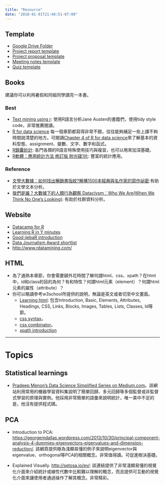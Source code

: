 ```yaml
---
title: "Resource"
date: "2018-01-01T21:48:51-07:00"
---
```


## Template

* [Google Drive Folder](https://drive.google.com/drive/folders/1PIyOzwcWK-AsbnuTtMd67nksQd_UoO46?usp=sharing)
* [Project report template](https://docs.google.com/presentation/d/1VN7KfCjAF6mui1rxjh0mnkexyCc_FIqqEsAEV-uG-ts/edit?usp=sharing)
* [Project proposal template](https://docs.google.com/document/d/1qXtzxWoWvoEt44yJzgRM9VUBlaekerk-Z7k3nLelzFA/edit?usp=sharing)
* [Meeting notes template](https://drive.google.com/open?id=1U0QQq02Cwa9zlk3szCl0NCIFJ0Y97zrsnvJAoIBh-jc)
* [Quiz template](https://docs.google.com/document/d/1S-poiuC_WDZJZKkiuU3FHB4zw0ACNVm70neDqzbVpAM/edit?usp=sharing)


## Books
建議你可以利用暑假和同組同學讀完一本書。

### Best 
* [Text mining using r](http://tidytextmining.com/): 使用R語言分析Jane Austen的書籍們，使用tidy style code，非常推薦閱讀。
* [R for data science](http://r4ds.had.co.nz/introduction.html) 每一個章節都寫得非常不錯，往往能夠補足一些上課不夠時間說清楚的地方。可閱讀[Chapter 4 of R for data science](http://r4ds.had.co.nz/workflow-basics.html)來了解基本的資料型態、assignment、變數、文字、數字和函式。
* [R錦囊妙計](http://www.books.com.tw/products/0010624153): 各門各類的R語言特殊使用技巧與複習，也可以用來加深基礎。
* [R軟體：應用統計方法 修訂版 附光碟1片](http://www.books.com.tw/products/0010486896): 豐富的統計應用。

### Reference 
* [文學大數據：如何找出暢銷書指紋?解構1500本經典與名作家的寫作祕密](http://www.books.com.tw/products/0010784190):有助於文學文本分析。
* [我們是誰？大數據下的人類行為觀察 Dataclysm：Who We Are(When We Think No One’s Looking)](http://www.books.com.tw/products/0010714059): 有助於社群資料分析。





## Website

* [Datacamp for R](https://www.datacamp.com/courses/tech:r)
* [Learning R in Y minutes](https://learnxinyminutes.com/docs/r/)
* [Good jiebaR introduction](http://blog.fens.me/r-word-jiebar/)
* [Data Journalism Award shortlist](https://www.datajournalismawards.org/shortlist/)
* http://www.rdatamining.com/




## HTML

* 為了通熟本章節，你會需要額外花時間了解何謂html、css、xpath？在html中，id和class的目的為何？有和特性？何謂html元素（element）？何謂html元素的屬性（attribute）？
* 你可以略讀參考w3school所提供的說明，無論是英文或者切至中文畫面。
	* [Learning html](https://www.w3schools.com/html/default.asp): 包含Introduction, Basic, Elements, Attributes, Headings, CSS, Links, Blocks, Images, Tables, Lists, Classes, Id等節。
	* [css syntax](https://www.w3schools.com/css/css_syntax.asp)。
	* [css combinator](https://www.w3schools.com/css/css_combinators.asp)。
	* [xpath introduction](https://www.w3schools.com/xml/xpath_intro.asp)


-------------------------------------------------------

# Topics

## Statistical learnings

* [Pradeep Menon’s Data Science Simplified Series on Medium.com](https://towardsdatascience.com/data-science-simplified-simple-linear-regression-models-3a97811a6a3d)。該網站利用常用的機器學習資料集說明了簡單回歸、多元回歸等多個監督或非監督式學習的原理與實例。他採用非常簡單的語彙來說明統計，唯一美中不足的是，他沒有提供程式碼。


## PCA

* Introduction to PCA:　https://georgemdallas.wordpress.com/2013/10/30/principal-component-analysis-4-dummies-eigenvectors-eigenvalues-and-dimension-reduction/. 該網頁提供極為淺顯易懂的例子來說明eigenvector與eigenvalue、orthogonal等PCA的相關概念。非常值得讀。可促進樹決基礎。

* Explained Visually. http://setosa.io/ev/: 該連結提供了非常淺顯易懂的視覺化介面來介紹統計或線性代數中比較難以理解的概念，而且提供可互動的視覺化介面來讓使用者通過操作了解其概念。非常精彩。
